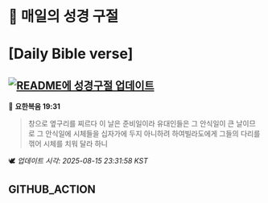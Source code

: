 # 🙏 매일의 성경 구절
# [Daily Bible verse]
## [![README에 성경구절 업데이트](https://github.com/DONGSUKA/first_test/actions/workflows/update-readme-bible.yml/badge.svg)](https://github.com/DONGSUKA/first_test/actions/workflows/update-readme-bible.yml)
<!-- START_BIBLE_VERSE -->
📖 **요한복음 19:31**
> 창으로 옆구리를 찌르다 이 날은 준비일이라 유대인들은 그 안식일이 큰 날이므로 그 안식일에 시체들을 십자가에 두지 아니하려 하여빌라도에게 그들의 다리를 꺾어 시체를 치워 달라 하니

🕊️ _업데이트 시각: 2025-08-15 23:31:58 KST_
  <!-- END_BIBLE_VERSE -->
## GITHUB_ACTION
